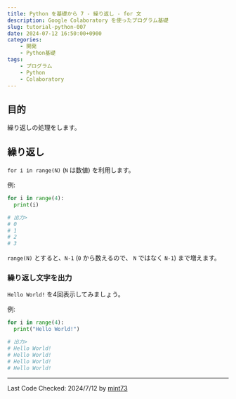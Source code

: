 ```yaml
---
title: Python を基礎から 7 - 繰り返し - for 文
description: Google Colaboratory を使ったプログラム基礎
slug: tutorial-python-007
date: 2024-07-12 16:50:00+0900
categories:
    - 開発
    - Python基礎
tags:
    - プログラム
    - Python
    - Colaboratory
---
```


## 目的
繰り返しの処理をします。

## 繰り返し
`for i in range(N)` (`N` は数値) を利用します。

例:
```python
for i in range(4):
  print(i)

# 出力>
# 0
# 1
# 2
# 3
```

`range(N)` とすると、`N-1` (`0` から数えるので、 `N` ではなく `N-1`) まで増えます。

### 繰り返し文字を出力
`Hello World!` を4回表示してみましょう。

例:
```python
for i in range(4):
  print("Hello World!")

# 出力>
# Hello World!
# Hello World!
# Hello World!
# Hello World!
```

---
Last Code Checked: 2024/7/12 by [mint73](https://github.com/mint73)

